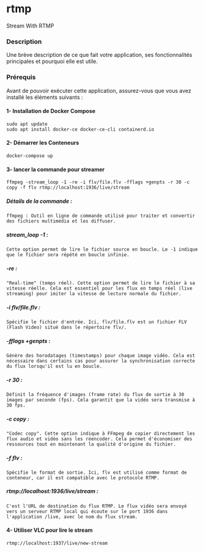 # rtmp
Stream With RTMP

### Description
Une brève description de ce que fait votre application, ses fonctionnalités principales et pourquoi elle est utile.

### Prérequis
Avant de pouvoir exécuter cette application, assurez-vous que vous avez installé les éléments suivants :

#### 1- Installation de Docker Compose
    sudo apt update
    sudo apt install docker-ce docker-ce-cli containerd.io

#### 2- Démarrer les Conteneurs
    docker-compose up

#### 3- lancer la commande pour streamer
    ffmpeg -stream_loop -1 -re -i flv/file.flv -fflags +genpts -r 30 -c copy -f flv rtmp://localhost:1936/live/stream
#####   Détails de la commande :
    ffmpeg : Outil en ligne de commande utilisé pour traiter et convertir des fichiers multimédia et les diffuser.
##### stream_loop -1 : 
    Cette option permet de lire le fichier source en boucle. Le -1 indique que le fichier sera répété en boucle infinie.
##### -re : 
    "Real-time" (temps réel). Cette option permet de lire le fichier à sa vitesse réelle. Cela est essentiel pour les flux en temps réel (live streaming) pour imiter la vitesse de lecture normale du fichier.
##### -i flv/file.flv :
    Spécifie le fichier d'entrée. Ici, flv/file.flv est un fichier FLV (Flash Video) situé dans le répertoire flv/.
##### -fflags +genpts :
    Génère des horodatages (timestamps) pour chaque image vidéo. Cela est nécessaire dans certains cas pour assurer la synchronisation correcte du flux lorsqu'il est lu en boucle.
##### -r 30 :
    Définit la fréquence d'images (frame rate) du flux de sortie à 30 images par seconde (fps). Cela garantit que la vidéo sera transmise à 30 fps.
##### -c copy :
    "Codec copy". Cette option indique à FFmpeg de copier directement les flux audio et vidéo sans les réencoder. Cela permet d'économiser des ressources tout en maintenant la qualité d'origine du fichier.
##### -f flv :
    Spécifie le format de sortie. Ici, flv est utilisé comme format de conteneur, car il est compatible avec le protocole RTMP.
##### rtmp://localhost:1936/live/stream :
    C'est l'URL de destination du flux RTMP. Le flux vidéo sera envoyé vers un serveur RTMP local qui écoute sur le port 1936 dans l'application /live, avec le nom du flux stream.

#### 4- Utiliser VLC pour lire le stream
    rtmp://localhost:1937/live/new-stream